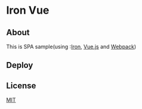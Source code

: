 # Iron Vue
## About

This is SPA sample(using :[Iron](https://github.com/iron/iron), [Vue.js](https://github.com/vuejs/vue) and [Webpack](https://github.com/webpack/webpack))

## Deploy


## License

[MIT](./LICENSE)